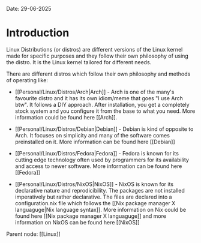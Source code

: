 Date: 29-06-2025

# Introduction

Linux Distributions (or distros) are different versions of the Linux kernel made for specific purposes and they follow their own philosophy of using the distro. It is the Linux kernel tailored for different needs.

There are different distros which follow their own philosophy and methods of operating like:
- [[Personal/Linux/Distros/Arch|Arch]] - Arch is one of the many's favourite distro and it has its own idiom/meme that goes "I use Arch btw". It follows a DIY approach. After installation, you get a completely stock system and you configure it from the base to what you need. More information could be found here [[Arch]].

- [[Personal/Linux/Distros/Debian|Debian]] - Debian is kind of opposite to Arch. It focuses on simplicity and many of the software comes preinstalled on it. More information can be found here [[Debian]]

- [[Personal/Linux/Distros/Fedora|Fedora]] - Fedora is known for its cutting edge technology often used by programmers for its availability and access to newer software. More information can be found here [[Fedora]]

- [[Personal/Linux/Distros/NixOS|NixOS]] - NixOS is known for its declarative nature and reprodicibility. The packages are not installed imperatively but rather declarative. The files are declared into a configuration.nix file which follows the [[Nix package manager X languaguge|Nix language syntax]]. More information on Nix could be found here [[Nix package manager X languaguge]] and more information on NixOS can be found here [[NixOS]]

Parent node: [[Linux]]
